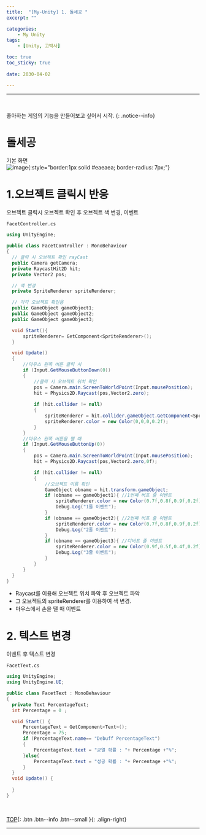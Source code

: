 ```yaml
---
title:  "[My-Unity] 1. 돌세공 "
excerpt: ""

categories:
    - My Unity
tags:
    - [Unity, 고박사]

toc: true
toc_sticky: true
 
date: 2030-04-02

---
```

- - -
<br>

좋아하는 게임의 기능을 만들어보고 싶어서 시작.
{: .notice--info}

#   돌세공
기본 화면  
![image](https://user-images.githubusercontent.com/96651722/229372515-89137c7e-5407-4a95-b2e5-8c4ad2e57ca7.png){:style="border:1px solid #eaeaea; border-radius: 7px;"}  


#   1.오브젝트 클릭시 반응
오브젝트 클릭시 오브젝트 확인 후 오브젝트 색 변경, 이벤트   
<div class="notice--primary" markdown="1"> 

`FacetController.cs`
  ```c# 
using UnityEngine;

public class FacetController : MonoBehaviour
{
    // 클릭 시 오브젝트 확인 rayCast
    public Camera getCamera;
    private RaycastHit2D hit;
    private Vector2 pos;

    // 색 변경
    private SpriteRenderer spriteRenderer;

    // 각각 오브젝트 확인용
    public GameObject gameObject1;
    public GameObject gameObject2;
    public GameObject gameObject3;

    void Start(){
        spriteRenderer= GetComponent<SpriteRenderer>();
    }

    void Update()
    {
        //마우스 왼쪽 버튼 클릭 시
        if (Input.GetMouseButtonDown(0))
        {   
            //클릭 시 오브젝트 위치 확인
            pos = Camera.main.ScreenToWorldPoint(Input.mousePosition);
            hit = Physics2D.Raycast(pos,Vector2.zero);
            
            if (hit.collider != null)
            {
                spriteRenderer = hit.collider.gameObject.GetComponent<SpriteRenderer>();
                spriteRenderer.color = new Color(0,0,0,0.2f);
            }
        }
        //마우스 왼쪽 버튼을 뗄 때
        if (Input.GetMouseButtonUp(0))
        {
            pos = Camera.main.ScreenToWorldPoint(Input.mousePosition);
            hit = Physics2D.Raycast(pos,Vector2.zero,0f);

            if (hit.collider != null)
            {
                //오브젝트 이름 확인
                GameObject obname = hit.transform.gameObject;
                if (obname == gameObject1){ //1번째 버프 줄 이벤트
                    spriteRenderer.color = new Color(0.7f,0.8f,0.9f,0.2f);
                    Debug.Log("1줄 이벤트");
                }
                if (obname == gameObject2){ //2번째 버프 줄 이벤트
                    spriteRenderer.color = new Color(0.7f,0.8f,0.9f,0.2f);
                    Debug.Log("2줄 이벤트");
                }
                if (obname == gameObject3){ //디버프 줄 이벤트
                    spriteRenderer.color = new Color(0.9f,0.5f,0.4f,0.2f);
                    Debug.Log("3줄 이벤트");
                }
            }
        }
    }
}
  ```
- Raycast를 이용해 오브젝트 위치 파악 후 오브젝트 파악
- 그 오브젝트의 spriteRenderer를 이용하여 색 변경.
- 마우스에서 손을 뗄 때 이벤트 

</div>


# 2. 텍스트 변경
이벤트 후 텍스트 변경 
<div class="notice--primary" markdown="1"> 

`FacetText.cs`
  ```c# 
using UnityEngine;
using UnityEngine.UI;

public class FacetText : MonoBehaviour
{
    private Text PercentageText;
    int Percentage = 0 ;

    void Start() {
        PercentageText = GetComponent<Text>();
        Percentage = 75;
        if (PercentageText.name== "Debuff PercentageText")
        {
            PercentageText.text = "균열 확률 : "+ Percentage +"%";
        }else{
            PercentageText.text = "성공 확률 : "+ Percentage +"%";
        }
    }
    void Update() {
        
    }     
}

```
</div>

<br>

[TOP](#){: .btn .btn--info .btn--small }{: .align-right}
<br>
- - -

